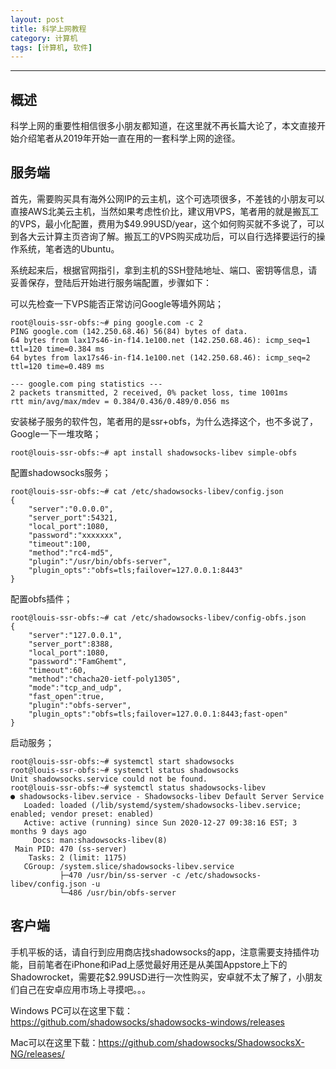 ```yaml
---
layout: post
title: 科学上网教程
category: 计算机
tags: [计算机, 软件]
---
```



----------
## 概述
科学上网的重要性相信很多小朋友都知道，在这里就不再长篇大论了，本文直接开始介绍笔者从2019年开始一直在用的一套科学上网的途径。

## 服务端

首先，需要购买具有海外公网IP的云主机，这个可选项很多，不差钱的小朋友可以直接AWS北美云主机，当然如果考虑性价比，建议用VPS，笔者用的就是搬瓦工的VPS，最小化配置，费用为$49.99USD/year，这个如何购买就不多说了，可以到各大云计算主页咨询了解。搬瓦工的VPS购买成功后，可以自行选择要运行的操作系统，笔者选的Ubuntu。

系统起来后，根据官网指引，拿到主机的SSH登陆地址、端口、密钥等信息，请妥善保存，登陆后开始进行服务端配置，步骤如下：

可以先检查一下VPS能否正常访问Google等墙外网站；

```
root@louis-ssr-obfs:~# ping google.com -c 2
PING google.com (142.250.68.46) 56(84) bytes of data.
64 bytes from lax17s46-in-f14.1e100.net (142.250.68.46): icmp_seq=1 ttl=120 time=0.384 ms
64 bytes from lax17s46-in-f14.1e100.net (142.250.68.46): icmp_seq=2 ttl=120 time=0.489 ms

--- google.com ping statistics ---
2 packets transmitted, 2 received, 0% packet loss, time 1001ms
rtt min/avg/max/mdev = 0.384/0.436/0.489/0.056 ms
```

安装梯子服务的软件包，笔者用的是ssr+obfs，为什么选择这个，也不多说了，Google一下一堆攻略；

```
root@louis-ssr-obfs:~# apt install shadowsocks-libev simple-obfs
```

配置shadowsocks服务；

```
root@louis-ssr-obfs:~# cat /etc/shadowsocks-libev/config.json 
{
    "server":"0.0.0.0",
    "server_port":54321,
    "local_port":1080,
    "password":"xxxxxxx",
    "timeout":100,
    "method":"rc4-md5",
    "plugin":"/usr/bin/obfs-server",
    "plugin_opts":"obfs=tls;failover=127.0.0.1:8443"
}
```

配置obfs插件；

```
root@louis-ssr-obfs:~# cat /etc/shadowsocks-libev/config-obfs.json 
{
    "server":"127.0.0.1",
    "server_port":8388,
    "local_port":1080,
    "password":"FamGhemt",
    "timeout":60,
    "method":"chacha20-ietf-poly1305",
    "mode":"tcp_and_udp",
    "fast_open":true,
    "plugin":"obfs-server",
    "plugin_opts":"obfs=tls;failover=127.0.0.1:8443;fast-open"
}
```

启动服务；

```
root@louis-ssr-obfs:~# systemctl start shadowsocks
root@louis-ssr-obfs:~# systemctl status shadowsocks
Unit shadowsocks.service could not be found.
root@louis-ssr-obfs:~# systemctl status shadowsocks-libev
● shadowsocks-libev.service - Shadowsocks-libev Default Server Service
   Loaded: loaded (/lib/systemd/system/shadowsocks-libev.service; enabled; vendor preset: enabled)
   Active: active (running) since Sun 2020-12-27 09:38:16 EST; 3 months 9 days ago
     Docs: man:shadowsocks-libev(8)
 Main PID: 470 (ss-server)
    Tasks: 2 (limit: 1175)
   CGroup: /system.slice/shadowsocks-libev.service
           ├─470 /usr/bin/ss-server -c /etc/shadowsocks-libev/config.json -u
           └─486 /usr/bin/obfs-server
```

## 客户端

手机平板的话，请自行到应用商店找shadowsocks的app，注意需要支持插件功能，目前笔者在iPhone和iPad上感觉最好用还是从美国Appstore上下的Shadowrocket，需要花$2.99USD进行一次性购买，安卓就不太了解了，小朋友们自己在安卓应用市场上寻摸吧。。。

Windows PC可以在这里下载：https://github.com/shadowsocks/shadowsocks-windows/releases

Mac可以在这里下载：https://github.com/shadowsocks/ShadowsocksX-NG/releases/

